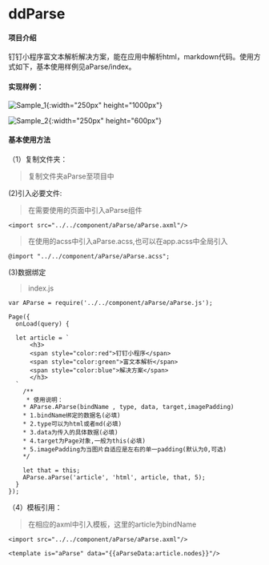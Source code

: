 ﻿# ddParse

#### 项目介绍
钉钉小程序富文本解析解决方案，能在应用中解析html，markdown代码。使用方式如下，基本使用样例见aParse/index。

#### 实现样例：

![Sample_1](https://images.gitee.com/uploads/images/2019/0530/182507_ce094ee9_1670794.jpeg "sample_1.jpg"){:width="250px" height="1000px"}

![Sample_2](https://images.gitee.com/uploads/images/2019/0530/182534_8e62ae11_1670794.png "sample_2.png"){:width="250px" height="600px"}

#### 基本使用方法
（1）复制文件夹：

> 复制文件夹aParse至项目中

(2)引入必要文件:

> 在需要使用的页面中引入aParse组件

    <import src="../../component/aParse/aParse.axml"/>

> 在使用的acss中引入aParse.acss,也可以在app.acss中全局引入

    @import "../../component/aParse/aParse.acss";

(3)数据绑定

> index.js

    var AParse = require('../../component/aParse/aParse.js');
    
    Page({
      onLoad(query) {
    
      let article = `
          <h3>
          <span style="color:red">钉钉小程序</span>
          <span style="color:green">富文本解析</span>
          <span style="color:blue">解决方案</span>
          </h3>
      `
        /**
         * 使用说明：
        * AParse.AParse(bindName , type, data, target,imagePadding)
        * 1.bindName绑定的数据名(必填)
        * 2.type可以为html或者md(必填)
        * 3.data为传入的具体数据(必填)
        * 4.target为Page对象,一般为this(必填)
        * 5.imagePadding为当图片自适应是左右的单一padding(默认为0,可选)
        */
    
        let that = this;
        AParse.aParse('article', 'html', article, that, 5);
      }
    });



（4）模板引用：

> 在相应的axml中引入模板，这里的article为bindName

    <import src="../../component/aParse/aParse.axml"/>
    
    <template is="aParse" data="{{aParseData:article.nodes}}"/>


